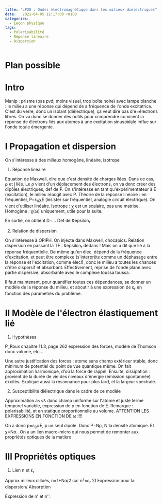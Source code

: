 ```yaml
---
title: "LP28 : Ondes électromagnétique dans les milieux diélectriques"
date:   2021-04-05 11:17:00 +0100
categories:
  - Leçon physique
tags:
  - Polarisabilité
  - Réponse linéaire
  - Dispersion
---
```

# Plan possible

# Intro
Manip : prisme (pas pvd, moins visuel, trop boîte noire) avec lampe blanche : le milieu a une réponse qui dépend de a fréquence de l'onde excitatrice. C'est du verre, donc un isolant (diélectrique), ça veut dire pas d'e=électrons libres. On va donc se donner des outils pour comprendre comment la réponse de électrons liés aux atomes à une excitation sinusoïdale influe sur l'onde totale émergente.

# I Propagation et dispersion
On s'intéresse à des milieux homogène, linéaire, isotrope
1) Réponse linéaire

Equation de Maxwell, dire que c'est densité de charges liées. Dans ce cas, &rho; et j liés. Le &rho; vient d'un déplacement des électrons, on va donc créer des dipôles électriques, def de P. On s'intéresse en tant qu'expérimentateur à E (excitation), le milieu réacgit avec P. Théorie de la réponse linéaire : en fréquentiel, P=&epsilon;<sub>0</sub>&chi;E (insister sur fréquentiel, analogie circuit électrique). On vient d'utiliser linéaire. Isotrope : &chi; est un scalaire, pas une matrise. Homogène : &chi;(&omega;) uniquement, utile pour la suite.

En sortie, on obtient D=... Def de &epsilon<sub>r</sub>. 

2) Relation de dispersion

On s'intéresse à OPlPH.
On injecte dans Maxwell, chocapics. Relation dispersion en passant la TF : &epsilon<sub>r</sub> dedans ! Mais on a dit que lié à la réponse fréquentielle. De même qu'en élec, dépend de la fréquence d'excitation, et peut être complexe (s'interprête comme un déphasage entre la réponse et l'excitation, comme élec!), donc le milieu a toutes les chances d'être dispersif et absorbant. Effectivement, reprise de l'onde plane avec partie dispersive, absorbante avec le complexe toussa toussa.

Il faut maintenant, pour quantifier toutes ces dépendances, se donner un modèle de la réponse du milieu, et aboutir à une expression de &epsilon;<sub>r</sub> en fonction des paramètres du problème.

# II Modèle de l'électron élastiquement lié
1) Hypothèses

P_Roux chapitre 11.3, page 262 expression des forces, modèle de Thomson donc volume, etc...

Une autre justification des forces : atome sans champ extérieur stable, donc minimum de potentiel du point de vue quantique même. On fait approximation harmonique, d'où la force de rappel. Ensuite, dissipation : provient de la durée de vie des niveaux d'énergie (émission spontannée) excités. Explique aussi la résonnance pour plus tard, et la largeur spectrale.

2) Susceptibilité diélectrique dans le cadre de ce modèle

Approximation a<<&lambda; donc champ uniforme sur l'atome et juste terme temporel variable, expression de p en fonction de E. Remarque : polarisabilité, et en statique proportionnelle au volume. ATTENTION LES EXPRESSIONS EN FONCTION DE &omega; !!!!

On a donc p=&epsilon;<sub>0</sub>&alpha;E, p un seul dipole. Donc P=Np, N la densité atomique. Et &chi;=N&alpha; . On a un lien macro-micro qui nous permet de remonter aux propriétés optiques de la matière

# III Propriétés optiques
1) Lien n et &epsilon;<sub>r</sub>

Approx milieux dillués, n=1+N&alpha;/2 car n²=&epsilon;<sub>r</sub>
2) Expression pour la dispersion/ Absorption

Expression de n' et n''.















